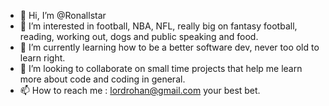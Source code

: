 - 👋 Hi, I’m @Ronallstar
- 👀 I’m interested in football, NBA, NFL, really big on fantasy football, reading, working out, dogs and public speaking and food.
- 🌱 I’m currently learning how to be a better software dev, never too old to learn right.
- 💞️ I’m looking to collaborate on small time projects that help me learn more about code and coding in general.
- 📫 How to reach me : lordrohan@gmail.com your best bet.

<!---
Ronallstar/Ronallstar is a ✨ special ✨ repository because its `README.md` (this file) appears on your GitHub profile.
You can click the Preview link to take a look at your changes.
--->
